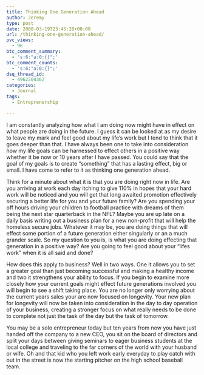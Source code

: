 ```yaml
---
title: Thinking One Generation Ahead
author: Jeremy
type: post
date: 2008-03-19T23:45:28+00:00
url: /thinking-one-generation-ahead/
pvc_views:
  - 96
btc_comment_summary:
  - 's:6:"a:0:{}";'
btc_comment_counts:
  - 's:6:"a:0:{}";'
dsq_thread_id:
  - 4962204362
categories:
  - Journal
tags:
  - Entreprenership

---
```

I am constantly analyzing how what I am doing now might have in effect on what people are doing in the future. I guess it can be looked at as my desire to leave my mark and feel good about my life&#8217;s work but I tend to think that it goes deeper than that. I have always been one to take into consideration how my life goals can be harnessed to effect others in a positive way whether it be now or 10 years after I have passed. You could say that the goal of my goals is to create &#8220;something&#8221; that has a lasting effect, big or small. I have come to refer to it as thinking one generation ahead.

Think for a minute about what it is that you are doing right now in life. Are you arriving at work each day itching to give 110% in hopes that your hard work will be noticed and you will get that long awaited promotion effectively securing a better life for you and your future family? Are you spending your off hours driving your children to football practice with dreams of them being the next star quarterback in the NFL? Maybe you are up late on a daily basis writing out a business plan for a new non-profit that will help the homeless secure jobs. Whatever it may be, you are doing things that will effect some portion of a future generation either singularly or an a much grander scale. So my question to you is, is what you are doing effecting that generation in a positive way? Are you going to feel good about your &#8220;lifes work&#8221; when it is all said and done?

How does this apply to business? Well in two ways. One it allows you to set a greater goal than just becoming successful and making a healthy income and two it strengthens your ability to focus. If you begin to examine more closely how your current goals might effect future generations involved you will begin to see a shift taking place. You are no longer only worrying about the current years sales your are now focused on longevity. Your new plan for longevity will now be taken into consideration in the day to day operation of your business, creating a stronger focus on what really needs to be done to complete not just the task of the day but the task of tomorrow.

You may be a solo entrepreneur today but ten years from now you have just handed off the company to a new CEO, you sit on the board of directors and split your days between giving seminars to eager business students at the local college and traveling to the far corners of the world with your husband or wife. Oh and that kid who you left work early everyday to play catch with out in the street is now the starting pitcher on the high school baseball team.